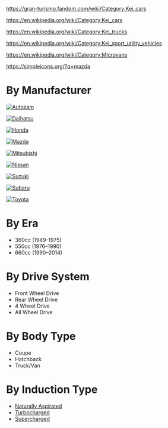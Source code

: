 
https://gran-turismo.fandom.com/wiki/Category:Kei_cars

https://en.wikipedia.org/wiki/Category:Kei_cars

https://en.wikipedia.org/wiki/Category:Kei_trucks

https://en.wikipedia.org/wiki/Category:Kei_sport_utility_vehicles

https://en.wikipedia.org/wiki/Category:Microvans

https://simpleicons.org/?q=mazda

# By Manufacturer
[![Autozam](https://shields.io/badge/Autozam-9-red?logo=mazda&logoWidth=40&logoColor=white&style=for-the-badge&labelColor=30378d&color=white)](./vehicles/autozam/index.md)

[![Daihatsu](https://shields.io/badge/Daihatsu-9-red?logo=toyota&logoWidth=40&logoColor=white&style=for-the-badge&labelColor=EB0A1E&color=white)](./vehicles/daihatsu/index.md)

[![Honda](https://shields.io/badge/Honda-9-red?logo=honda&logoWidth=40&logoColor=white&style=for-the-badge&labelColor=047bc0&color=white)](./vehicles/honda/index.md)

[![Mazda](https://shields.io/badge/Mazda-9-red?logo=Mazda&logoWidth=40&logoColor=white&style=for-the-badge&labelColor=101010&color=white)](./vehicles/mazda/index.md)

[![Mitsubishi](https://shields.io/badge/Mitsubishi-9-red?logo=Mitsubishi&logoWidth=40&logoColor=white&style=for-the-badge&labelColor=E60012&color=white)](./vehicles/mitsubishi/index.md)

[![Nissan](https://shields.io/badge/Nissan-9-red?logo=Nissan&logoWidth=40&logoColor=white&style=for-the-badge&labelColor=C3002F&color=white)](./vehicles/nissan/index.md)

[![Suzuki](https://shields.io/badge/Suzuki-9-red?logo=Suzuki&logoWidth=40&logoColor=white&style=for-the-badge&labelColor=035dd0&color=white)](./vehicles/suzuki/index.md)

[![Subaru](https://shields.io/badge/Subaru-9-red?logo=Subaru&logoWidth=40&logoColor=white&style=for-the-badge&labelColor=013C74&color=white)](./vehicles/subaru/index.md)

[![Toyota](https://shields.io/badge/Toyota-4-red?logo=Toyota&logoWidth=40&logoColor=white&style=for-the-badge&labelColor=EB0A1E&color=white)](./vehicles/toyota/index.md)

# By Era
* 360cc (1949-1975)
* 550cc (1976–1990)
* 660cc (1990–2014)

# By Drive System
* Front Wheel Drive
* Rear Wheel Drive
* 4 Wheel Drive
* All Wheel Drive

# By Body Type
* Coupe
* Hatchback
* Truck/Van

# By Induction Type
* [Naturally Aspirated](./categories/induction/natural.md)
* [Turbocharged](./categories/induction/turbocharged.md)
* [Supercharged](./categories/induction/supercharged.md)
